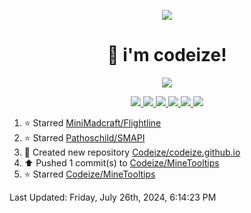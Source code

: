 <p align="center">
    <img src="https://avatars.githubusercontent.com/u/63158950?s=400&u=dd76c829ae30921e131dcbe7c830dc368e2d6e8a&v=4" />
</p>

<h1 align="center">
    👋 i'm codeize!
</h1>

<p align="center">
  <a href="https://skillicons.dev">
    <img align="center" src="https://skillicons.dev/icons?i=discord,bots,ts,nodejs,mysql,postgresql,react,nextjs,tailwindcss" />
  </a>
</p>

<p align="center">
  <a href="https://discord.com/users/668423998777982997">
    <img src="https://nocache.advaith.workers.dev?url=https://img.shields.io/endpoint?url=https://dev.discordprofiles.me/api/badge/status/668423998777982997?simple=true" />
    <img src="https://nocache.advaith.workers.dev?url=https://img.shields.io/endpoint?url=https://dev.discordprofiles.me/api/badge/vscode/668423998777982997" />
    <img src="https://nocache.advaith.workers.dev?url=https://img.shields.io/endpoint?url=https://dev.discordprofiles.me/api/badge/playing/668423998777982997" />
    <img src="https://nocache.advaith.workers.dev?url=https://img.shields.io/endpoint?url=https://dev.discordprofiles.me/api/badge/spotify/668423998777982997" />
    <img src="https://komarev.com/ghpvc/?username=codeize" />
    <img src="https://hits.link/hits?url=https%3A%2F%2Fgithub.com%2FCodeize" />
  </a>
</p>

<!--RECENT_ACTIVITY:start-->
1. ⭐ Starred [MiniMadcraft/Flightline](https://github.com/MiniMadcraft/Flightline)<br>
2. ⭐ Starred [Pathoschild/SMAPI](https://github.com/Pathoschild/SMAPI)<br>
3. 📔 Created new repository [Codeize/codeize.github.io](https://github.com/Codeize/codeize.github.io)<br>
4. ⬆️ Pushed 1 commit(s) to [Codeize/MineTooltips](https://github.com/Codeize/MineTooltips)<br>
5. ⭐ Starred [Codeize/MineTooltips](https://github.com/Codeize/MineTooltips)<br>
<!--RECENT_ACTIVITY:end-->

<!--RECENT_ACTIVITY:last_update-->
Last Updated: Friday, July 26th, 2024, 6:14:23 PM
<!--RECENT_ACTIVITY:last_update_end-->
